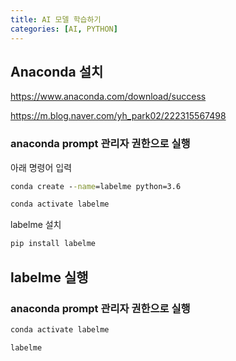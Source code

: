 ```yaml
---
title: AI 모델 학습하기
categories: [AI, PYTHON]
---
```


## Anaconda 설치

https://www.anaconda.com/download/success

https://m.blog.naver.com/yh_park02/222315567498


### anaconda prompt 관리자 권한으로 실행

아래 명령어 입력
```cmd
conda create --name=labelme python=3.6 
```

```cmd
conda activate labelme
```

labelme 설치
```cmd
pip install labelme
```


## labelme 실행

### anaconda prompt 관리자 권한으로 실행
```cmd
conda activate labelme
```

```cmd
labelme
```
